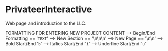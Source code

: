# PrivateerInteractive
Web page and introduction to the LLC.


FORMATTING FOR ENTERING NEW PROJECT CONTENT
--> Begin/End Formatting == '`TEXT`'
--> New Section == '\n\n\n'
--> New Page == '\n\n'
--> Bold Start/End '`b`'
--> Italics Start/End '`i`'
--> Underline Start/End '`u`'